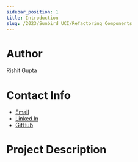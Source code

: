 ```yaml
---
sidebar_position: 1
title: Introduction
slug: /2023/Sunbird UCI/Refactoring Components
---
```



# Author
Rishit Gupta

# Contact Info
- [Email](mailto:rishitgupta2013@gmail.com)
- [Linked In](https://www.linkedin.com/in/rishit-gupta-4b18841b1/)
- [GitHub](https://github.com/Rishit30G)

# Project Description

